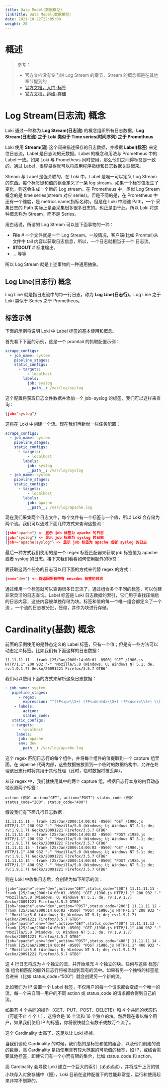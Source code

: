 ```yaml
---
title: Data Model(数据模型)
linkTitle: Data Model(数据模型)
date: 2021-10-22T22:05:00
weight: 20
---
```


# 概述

> 参考：
>
> - 官方文档没有专门讲 Log Stream 的章节，Stream 的概念都是在其他章节提到的
> - [官方文档，入门-标签](https://grafana.com/docs/loki/latest/getting-started/labels/)
> - [官方文档，运维-存储](https://grafana.com/docs/loki/latest/operations/storage/)

# Log Stream(日志流) 概念

Loki 通过一种称为 **Log Stream(日志流)** 的概念组织所有日志数据。**Log Stream(日志流) 之于 Loki 类似于 Time series(时间序列) 之于 Prometheus**

Loki 使用 **Stream(流)** 这个词来描述保存的日志数据，并根据 **Label(标签)** 来定位日志流，Label 是日志流的元数据。Label 的概念和用法与 Prometheus 中的 Label 一致。如果 Loki 与 Prometheus 同时使用，那么他们之间得标签是一致的，通过 Label，很容易得就可以将应用程序指标和日志数据关联起来。

Stream 与 Label 是强关联的，在 Loki 中，Label 是唯一可以定义 Log Stream 的东西。每个标签键和值的组合定义了一条 log stream。如果一个标签值发生了变化，则这会生成一个新的 Log stream。在 Prometheus 中，类似 Log Stream 概念的是 time series(stream 对应 series)。但是不同的是，在 Prometheus 中还有一个维度，是 metrics name(指标名称)。但是在 Loki 中则谁 Path，一个 采集日志的 Path 实际上是会采集很多很多日志的。也正是由于此，所以 Loki 将这种概念称为 Stream，而不是 Series。

用白话说，所谓的 Log Stream 可以是下面事物的一种：

- **File** # 一个文件就是一个 Log Stream。一般情况，客户端(比如 Promtail)从文件中 tail 内容以获取日志信息，所以，一个日志就相当于一个 日志流。
- **STDOUT** # 标准输出。
- ....等等

所以 Log Stream 就是上述事物的一种通用抽象。

## Log Line(日志行) 概念

Log Line 就是指日志流中的每一行日志，称为 **Log Line(日志行)**。Log Line 之于 Loki 类似于 Series 之于 Prometheus。

## 标签示例

下面的示例将说明 Loki 中 Label 标签的基本使用和概念。

首先看下下面的示例，这是一个 promtail 的抓取配置示例：

```yaml
scrape_configs:
  - job_name: system
    pipeline_stages:
    static_configs:
      - targets:
          - localhost
        labels:
          job: syslog
          __path__: /var/log/syslog
```

这个配置将获取日志文件数据并添加一个 job=syslog 的标签，我们可以这样来查询：

```json
{job="syslog"}
```

这将在 Loki 中创建一个流。现在我们再新增一些任务配置：

```yaml
scrape_configs:
  - job_name: system
    pipeline_stages:
    static_configs:
      - targets:
          - localhost
        labels:
          job: syslog
          __path__: /var/log/syslog
  - job_name: system
    pipeline_stages:
    static_configs:
      - targets:
          - localhost
        labels:
          job: apache
          __path__: /var/log/apache.log
```

现在我们采集两个日志文件，每个文件有一个标签与一个值，所以 Loki 会存储为两个流。我们可以通过下面几种方式来查询这些流：

```json
{job="apache"} <- 显示 job 标签为 apache 的日志
{job="syslog"} <- 显示 job 标签为 syslog 的日志
{job=~"apache|syslog"} <- 显示 job 标签为 apache 或者 syslog 的日志
```

最后一种方式我们使用的是一个 regex 标签匹配器来获取 job 标签值为 apache 或者 syslog 的日志。接下来我们看看如何使用额外的标签：

要获取这两个任务的日志可以用下面的方式来代替 regex 的方式：

```json
{env="dev"} <- 将返回所有带有 env=dev 标签的日志
```

通过使用一个标签就可以查询很多日志流了，通过组合多个不同的标签，可以创建非常灵活的日志查询。Label 标签是 Loki 日志数据的索引，它们用于查找压缩后的日志内容，这些内容被单独存储为块。标签和值的每一个唯一组合都定义了一个流 ，一个流的日志被分批，压缩，并作为块进行存储。

# Cardinality(基数) 概念

前面的示例使用的是静态定义的 Label 标签，只有一个值；但是有一些方法可以动态定义标签。比如我们有下面这样的日志数据：

```text
11.11.11.11 - frank [25/Jan/2000:14:00:01 -0500] "GET /1986.js HTTP/1.1" 200 932 "-" "Mozilla/5.0 (Windows; U; Windows NT 5.1; de; rv:1.9.1.7) Gecko/20091221 Firefox/3.5.7 GTB6"
```

我们可以使用下面的方式来解析这条日志数据：

```yaml
- job_name: system
   pipeline_stages:
      - regex:
        expression: "^(?P<ip>\\S+) (?P<identd>\\S+) (?P<user>\\S+) \\[(?P<timestamp>[\\w:/]+\\s[+\\-]\\d{4})\\] \"(?P<action>\\S+)\\s?(?P<path>\\S+)?\\s?(?P<protocol>\\S+)?\" (?P<status_code>\\d{3}|-) (?P<size>\\d+|-)\\s?\"?(?P<referer>[^\"]*)\"?\\s?\"?(?P<useragent>[^\"]*)?\"?$"
    - labels:
        action:
        status_code:
   static_configs:
   - targets:
      - localhost
     labels:
      job: apache
      env: dev
      __path__: /var/log/apache.log
```

这个 regex 匹配日志行的每个组件，并将每个组件的值提取到一个 capture 组里面。在 pipeline 代码内部，这些数据被放置到一个临时的数据结构中，允许在处理该日志行时将其用于其他处理（此时，临时数据将被丢弃）。

从该 regex 中，我们就使用其中的两个 capture 组，根据日志行本身的内容动态地设置两个标签：

```text
action (例如 action="GET", action="POST") status_code (例如 status_code="200", status_code="400")
```

假设我们有下面几行日志数据：

```text
11.11.11.11 - frank [25/Jan/2000:14:00:01 -0500] "GET /1986.js HTTP/1.1" 200 932 "-" "Mozilla/5.0 (Windows; U; Windows NT 5.1; de; rv:1.9.1.7) Gecko/20091221 Firefox/3.5.7 GTB6"
11.11.11.12 - frank [25/Jan/2000:14:00:02 -0500] "POST /1986.js HTTP/1.1" 200 932 "-" "Mozilla/5.0 (Windows; U; Windows NT 5.1; de; rv:1.9.1.7) Gecko/20091221 Firefox/3.5.7 GTB6"
11.11.11.13 - frank [25/Jan/2000:14:00:03 -0500] "GET /1986.js HTTP/1.1" 400 932 "-" "Mozilla/5.0 (Windows; U; Windows NT 5.1; de; rv:1.9.1.7) Gecko/20091221 Firefox/3.5.7 GTB6"
11.11.11.14 - frank [25/Jan/2000:14:00:04 -0500] "POST /1986.js HTTP/1.1" 400 932 "-" "Mozilla/5.0 (Windows; U; Windows NT 5.1; de; rv:1.9.1.7) Gecko/20091221 Firefox/3.5.7 GTB6"
```

则在 Loki 中收集日志后，会创建为如下所示的流：

```text
{job="apache",env="dev",action="GET",status_code="200"} 11.11.11.11 - frank [25/Jan/2000:14:00:01 -0500] "GET /1986.js HTTP/1.1" 200 932 "-" "Mozilla/5.0 (Windows; U; Windows NT 5.1; de; rv:1.9.1.7) Gecko/20091221 Firefox/3.5.7 GTB6"
{job="apache",env="dev",action="POST",status_code="200"} 11.11.11.12 - frank [25/Jan/2000:14:00:02 -0500] "POST /1986.js HTTP/1.1" 200 932 "-" "Mozilla/5.0 (Windows; U; Windows NT 5.1; de; rv:1.9.1.7) Gecko/20091221 Firefox/3.5.7 GTB6"
{job="apache",env="dev",action="GET",status_code="400"} 11.11.11.13 - frank [25/Jan/2000:14:00:03 -0500] "GET /1986.js HTTP/1.1" 400 932 "-" "Mozilla/5.0 (Windows; U; Windows NT 5.1; de; rv:1.9.1.7) Gecko/20091221 Firefox/3.5.7 GTB6"
{job="apache",env="dev",action="POST",status_code="400"} 11.11.11.14 - frank [25/Jan/2000:14:00:04 -0500] "POST /1986.js HTTP/1.1" 400 932 "-" "Mozilla/5.0 (Windows; U; Windows NT 5.1; de; rv:1.9.1.7) Gecko/20091221 Firefox/3.5.7 GTB6"
```

这 4 行日志将成为 4 个独立的流，并开始填充 4 个独立的块。任何与这些 标签/值 组合相匹配的额外日志行将被添加到现有的流中。如果有另一个独特的标签组合进来（比如 status_code=“500”）就会创建另一个新的流。

比如我们为 IP 设置一个 Label 标签，不仅用户的每一个请求都会变成一个唯一的流，每一个来自同一用户的不同 action 或 status_code 的请求都会得到自己的流。

如果有 4 个共同的操作（GET、PUT、POST、DELETE）和 4 个共同的状态码（可能不止 4 个！），这将会是 16 个流和 16 个独立的块。然后现在乘以每个用户，如果我们使用 IP 的标签，你将很快就会有数千或数万个流了。

这个 Cardinality 太高了，这足以让 Loki 挂掉。

当我们谈论 Cardinality 的时候，我们指的是标签和值的组合，以及他们创建的流的数量，高 Cardinality 是指使用具有较大范围的可能值的标签，如 IP，或结合需要其他标签，即使它们有一个小而有限的集合，比如 status_code 和 action。

高 Cardinality 会导致 Loki 建立一个巨大的索引（💰💰💰💰），并将成千上万的微小块存入对象存储中（慢），Loki 目前在这种配置下的性能非常差，运行和使用起来非常不划算的。
